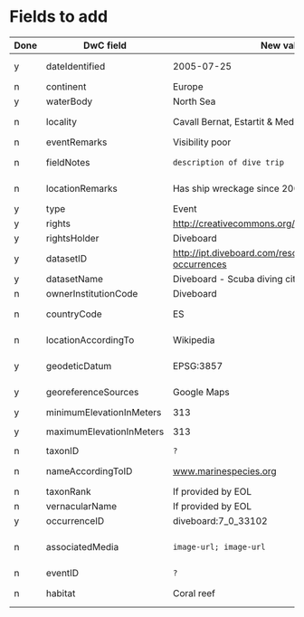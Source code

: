 # Fields to add

Done | DwC field | New value | Remarks
--- | --- | --- | ---
y | dateIdentified | 2005-07-25 | Similar to `eventDate`, but just date part
n | continent | Europe | 
y | waterBody | North Sea | 
n | locality | Cavall Bernat, Estartit & Medes Islands | Name of divespot, location
n | eventRemarks | Visibility poor | Remarks about the dive
n | fieldNotes | `description of dive trip` | To be discussed: privacy issues
n | locationRemarks | Has ship wreckage since 2009 | Remarks about the dive site
y | type | Event | `fixed value`
y | rights | http://creativecommons.org/publicdomain/zero/1.0/ | `fixed value`
y | rightsHolder | Diveboard | `fixed value`
y | datasetID | http://ipt.diveboard.com/resource.do?r=diveboard-occurrences | `fixed value`
y | datasetName | Diveboard - Scuba diving citizen sciencet| `fixed value`
n | ownerInstitutionCode | Diveboard | 
n | countryCode | ES | Depends on how country data are stored
n | locationAccordingTo | Wikipedia | Depends on how location data are stored
y | geodeticDatum | EPSG:3857 | `fixed value` if Google Maps only
y | georeferenceSources | Google Maps | `fixed value` if Google Maps only
y | minimumElevationInMeters | 313 | 
y | maximumElevationInMeters | 313 | Identical to `minimumElevationInMeters`
n | taxonID | `?` | If provided by EOL
n | nameAccordingToID | www.marinespecies.org | Identifier for the source, if provided by EOL
n | taxonRank | If provided by EOL
n | vernacularName | If provided by EOL
y | occurrenceID | diveboard:7_0_33102 | 
n | associatedMedia | `image-url; image-url` | To be discussed: should refer to the occurrence, not event
n | eventID | `?` | Dive trip ID
n | habitat | Coral reef | Controlled vocabulary for the habitat of the dive

